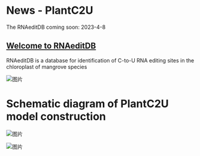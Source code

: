 # News - PlantC2U
The RNAeditDB coming soon: 2023-4-8

## [Welcome to RNAeditDB](https://jasonxu.shinyapps.io/RNAeditDB/)

RNAeditDB is a database for identification of C-to-U RNA editing sites in the chloroplast of mangrove species

![图片](https://user-images.githubusercontent.com/11934986/230062862-b33636c7-bab6-44d8-8ca3-4c8e5d432339.png)


# Schematic diagram of PlantC2U model construction

![图片](https://user-images.githubusercontent.com/11934986/202233185-023ceb03-5643-4b63-afa4-7d3e949aea9d.png)


![图片](https://user-images.githubusercontent.com/11934986/200177071-788c4956-5d49-4083-a866-f01b25b62f27.png)
